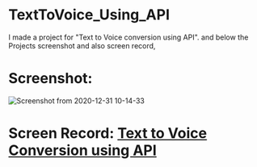 # TextToVoice_Using_API

I made a project for "Text to Voice conversion using API". and below the Projects screenshot and also screen record,

# Screenshot:
![Screenshot from 2020-12-31 10-14-33](https://user-images.githubusercontent.com/45633928/103394177-20d20100-4b51-11eb-85f2-52e6703dd19f.png)

# Screen Record: [Text to Voice Conversion using API](https://drive.google.com/file/d/1T19brhC8LfyQNjFG--khNvX3wxWgslwM/view?usp=sharing)

